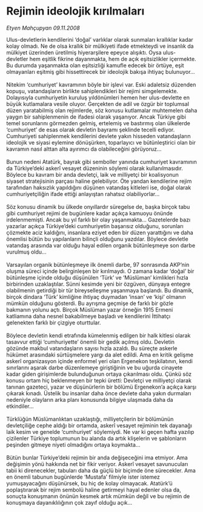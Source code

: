 # Rejimin ideolojik kırılmaları

*Etyen Mahçupyan 09.11.2008*

<div class="taraf_structure_2col_1zq">
<div class="margen_n">



 <p>Ulus-devletlerin kendilerini ‘doğal’ varlıklar olarak sunmaları krallıklar kadar kolay olmadı. Ne de olsa krallık bir mülkiyeti ifade etmekteydi ve insanlık da mülkiyet üzerinden üretilmiş hiyerarşilere epeyce alışıktı. Oysa ulus-devletler hem eşitlik fikrine dayanmakta, hem de açık eşitsizlikler içermekte. Bu durumda yaşanmakta olan eşitsizliği kamufle edecek bir örtüye, eşit olmayanları eşitmiş gibi hissettirecek bir ideolojik bakışa ihtiyaç bulunuyor... <br/><br/>Nitekim ‘cumhuriyet’ kavramının böyle bir işlevi var. Eski adaletsiz düzenden kopuşu, vatandaşların birlikte sahiplendikleri bir rejimi simgelemekte. Dolayısıyla cumhuriyetin kuruluş yıldönümleri hemen her ulus-devlette en büyük kutlamalara vesile oluyor. Gerçekten de adil ve özgür bir toplumsal düzen yaratabilmiş olan rejimlerde, söz konusu kutlamalar muhtemelen daha yaygın bir sahiplenmenin de ifadesi olarak yaşanıyor. Ancak Türkiye gibi temel sorunlarını görmezden gelmiş, ertelemiş ve bastırmış olan ülkelerde ‘cumhuriyet’ de esas olarak devletin bayramı şeklinde tecelli ediyor. Cumhuriyeti sahiplenmek kendilerini devlete yakın hisseden vatandaşların ideolojik ve siyasi eylemine dönüşürken, toparlayıcı ve bütünleştirici olan bir kavramın nasıl alttan alta ayırımcı da olabileceğini görüyoruz... <br/><br/>Bunun nedeni Atatürk, bayrak gibi semboller yanında cumhuriyet kavramının da Türkiye’deki askerî vesayet düzeninin söylemi olarak kullanılmasıdır. Böylece bu kavram bir anda devletçi, laik ve milliyetçi bir koalisyonun siyaset stratejisinin parçası haline gelebiliyor. Öte yandan kendilerine rejim tarafından haksızlık yapıldığını düşünen vatandaş kitleleri ise, doğal olarak cumhuriyetçiliğin ifade ettiği anlayıştan rahatsız olabiliyorlar... <br/><br/>Söz konusu dinamik bu ülkede onyıllardır süregelse de, başka birçok tabu gibi cumhuriyet rejimi de bugünlere kadar açıkça kamuoyu önünde irdelenmemişti. Ancak bu yıl farklı bir olay yaşanmakta... Gazetelerde bazı yazarlar açıkça Türkiye’deki cumhuriyetin başarısız olduğunu, sorunları çözmekte aciz kaldığını, insanlara eziyet eden bir düzen yarattığını ve daha önemlisi bütün bu yapılanların bilinçli olduğunu yazdılar. Böylece devletle vatandaş arasında var olduğu hayal edilen organik bütünleşmeye son darbe vurulmuş oldu... <br/><br/>Varsayılan organik bütünleşmeye ilk önemli darbe, 97 sonrasında AKP’nin oluşma süreci içinde belirginleşen bir kırılmaydı. O zamana kadar ‘doğal’ bir bütünleşme içinde olduğu düşünülen ‘Türk’ ve ‘Müslüman’ kimlikleri hızla birbirinden uzaklaştılar. Sünni kesimde yeni bir özgüven, dünyaya entegre olabilmenin getirdiği bir tür bireyselleşme yaşanmaya başlandı. Bu dinamik, birçok dindara ‘Türk’ kimliğine ihtiyaç duymadan ‘insan’ ve ‘kişi’ olmanın mümkün olduğunu gösterdi. Bu ayrışma geçmişe de farklı bir gözle bakmanın yolunu açtı. Birçok Müslüman yazar örneğin 1915 Ermeni katliamına daha nesnel bakabilmeye başladı ve kendilerini İttihatçı gelenekten farklı bir çizgiye oturttular. <br/><br/>Böylece devletin kendi etrafında kümelenmiş edilgen bir halk kitlesi olarak tasavvur ettiği ‘cumhuriyette’ önemli bir gedik açılmış oldu. Devletin gözünde makbul vatandaşların sayısı hızla azaldı. Bu süreçte askerle hükümet arasındaki sürtüşmelere yargı da alet edildi. Ama en kritik gelişme askerî organizasyon içinde enformel yeri olan Ergenekon teşkilatının, kendi sınırlarını aşarak darbe düzenlemeye giriştiğinin ve bu uğurda cinayete kadar giden girişimlerde bulunduğunun ortaya çıkarılması oldu. Çünkü söz konusu ortam hiç beklenmeyen bir tepki üretti: Devletçi ve milliyetçi olarak tanınan gazeteci, yazar ve düşünürlerin bir bölümü Ergenekon’a açıkça karşı çıkarak kınadı. Üstelik bu insanlar daha önce devlete daha yakın durmaları nedeniyle olayların arka planı konusunda bilgiye ulaşmada daha da etkindiler... <br/><br/>Türklüğün Müslümanlıktan uzaklaştığı, milliyetçilerin bir bölümünün devletçiliğe cephe aldığı bir ortamda, askerî vesayet rejiminin tek dayanağı laik kesim ve genelde ‘cumhuriyet’ söylemiydi. Ne var ki geçen hafta yazılıp çizilenler Türkiye toplumunun bu alanda da artık klişelerin ve şablonların peşinden gitmeye niyeti olmadığını ortaya koymakta... <br/><br/>Bütün bunlar Türkiye’deki rejimin bir anda değişeceğini ima etmiyor. Ama değişimin yönü hakkında net bir fikir veriyor. Askerî vesayet savunucuları tabii ki direnecekler, tabuları daha da güçlü bir biçimde öne sürecekler. Ama en önemli tabunun bugünlerde ‘Mustafa’ filmiyle ister istemez yumuşayacağını düşünürsek, bu hiç de kolay olmayacak. Atatürk’ü poplaştırarak bir rejim sembolü haline getirmeyi hayal edenler olsa da, sonuçta konuşmanın önünün kesmek artık mümkün değil ve bu rejimin de konuşmaya dayanıklılığının çok zayıf olduğu açık...</p>
<br/>
<br/>
<br/>



<br/>


<div id="taraf_not">
</div>

</div>


</div>
